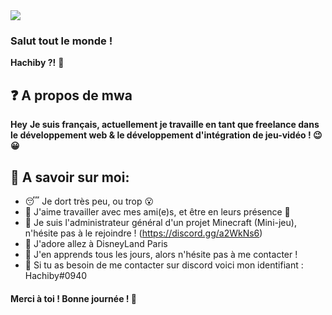 
<img src="https://media0.giphy.com/media/i0lZAPw40F212/giphy.gif" />

### Salut tout le monde !

**Hachiby ?!** 🍜

## ❓ A propos de mwa

**Hey**
**Je suis français, actuellement je travaille en tant que freelance dans le développement web & le développement d'intégration de jeu-vidéo ! 😉😀**

## 🤫 A savoir sur moi:

- 😴 Je dort très peu, ou trop 😮
- 💌 J'aime travailler avec mes ami(e)s, et être en leurs présence 🥺
- 👹 Je suis l'administrateur général d'un projet Minecraft (Mini-jeu), n'hésite pas à le rejoindre ! (https://discord.gg/a2WkNs6)
- 🏰 J'adore allez à DisneyLand Paris
- 📂 J'en apprends tous les jours, alors n'hésite pas à me contacter !
- 💭 Si tu as besoin de me contacter sur discord voici mon identifiant : Hachiby#0940

#### Merci à toi ! Bonne journée ! 👋
